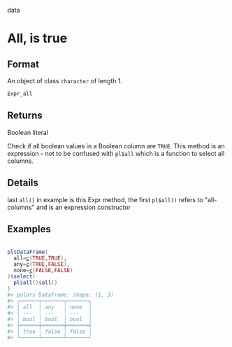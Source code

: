 data

# All, is true

## Format

An object of class `character` of length 1.

```r
Expr_all
```

## Returns

Boolean literal

Check if all boolean values in a Boolean column are `TRUE`. This method is an expression - not to be confused with `pl$all` which is a function to select all columns.

## Details

last `all()` in example is this Expr method, the first `pl$all()` refers to "all-columns" and is an expression constructor

## Examples

<pre class='r-example'> <code> <span class='r-in'><span></span></span>
<span class='r-in'><span><span class='va'>pl</span><span class='op'>$</span><span class='fu'>DataFrame</span><span class='op'>(</span></span></span>
<span class='r-in'><span>  all<span class='op'>=</span><span class='fu'><a href='https://rdrr.io/r/base/c.html'>c</a></span><span class='op'>(</span><span class='cn'>TRUE</span>,<span class='cn'>TRUE</span><span class='op'>)</span>,</span></span>
<span class='r-in'><span>  any<span class='op'>=</span><span class='fu'><a href='https://rdrr.io/r/base/c.html'>c</a></span><span class='op'>(</span><span class='cn'>TRUE</span>,<span class='cn'>FALSE</span><span class='op'>)</span>,</span></span>
<span class='r-in'><span>  none<span class='op'>=</span><span class='fu'><a href='https://rdrr.io/r/base/c.html'>c</a></span><span class='op'>(</span><span class='cn'>FALSE</span>,<span class='cn'>FALSE</span><span class='op'>)</span></span></span>
<span class='r-in'><span><span class='op'>)</span><span class='op'>$</span><span class='fu'>select</span><span class='op'>(</span></span></span>
<span class='r-in'><span>  <span class='va'>pl</span><span class='op'>$</span><span class='fu'>all</span><span class='op'>(</span><span class='op'>)</span><span class='op'>$</span><span class='fu'>all</span><span class='op'>(</span><span class='op'>)</span></span></span>
<span class='r-in'><span><span class='op'>)</span></span></span>
<span class='r-out co'><span class='r-pr'>#&gt;</span> polars DataFrame: shape: (1, 3)</span>
<span class='r-out co'><span class='r-pr'>#&gt;</span> ┌──────┬───────┬───────┐</span>
<span class='r-out co'><span class='r-pr'>#&gt;</span> │ all  ┆ any   ┆ none  │</span>
<span class='r-out co'><span class='r-pr'>#&gt;</span> │ ---  ┆ ---   ┆ ---   │</span>
<span class='r-out co'><span class='r-pr'>#&gt;</span> │ bool ┆ bool  ┆ bool  │</span>
<span class='r-out co'><span class='r-pr'>#&gt;</span> ╞══════╪═══════╪═══════╡</span>
<span class='r-out co'><span class='r-pr'>#&gt;</span> │ true ┆ false ┆ false │</span>
<span class='r-out co'><span class='r-pr'>#&gt;</span> └──────┴───────┴───────┘</span>
 </code></pre>